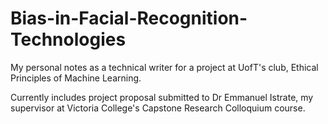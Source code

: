 # Bias-in-Facial-Recognition-Technologies

My personal notes as a technical writer for a project at UofT's club, Ethical Principles of Machine Learning.

Currently includes project proposal submitted to Dr Emmanuel Istrate, my supervisor at Victoria College's Capstone Research Colloquium course.
